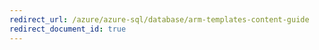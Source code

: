 ```yaml
---
redirect_url: /azure/azure-sql/database/arm-templates-content-guide
redirect_document_id: true
---
```

